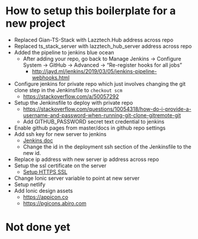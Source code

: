 # How to setup this boilerplate for a new project

- Replaced Gian-TS-Stack with Lazztech.Hub address across repo
- Replaced ts_stack_server with lazztech_hub_server address across repo
- Added the pipeline to jenkins blue ocean
    - After adding your repo, go back to Manage Jenkins -> Configure System -> GitHub -> Advanced -> “Re-register hooks for all jobs”
        - http://jayd.ml/jenkins/2019/03/05/jenkins-pipeline-webhooks.html
- Configure jenkins for private repo which just involves changing the git clone step in the Jenkinsfile to `checkout scm`
    - https://stackoverflow.com/a/50057292
- Setup the Jenkinsfile to deploy with private repo
    - https://stackoverflow.com/questions/10054318/how-do-i-provide-a-username-and-password-when-running-git-clone-gitremote-git
    - Add GITHUB_PASSWORD secret text credential to jenkins
- Enable github pages from master/docs in github repo settings
- Add ssh key for new server to jenkins
    - [Jenkins doc](./Jenkins.md)
    - Change the id in the deployment ssh section of the Jenkinsfile to the new id.
- Replace ip address with new server ip address across repo
- Setup the ssl certificate on the server
    - [Setup HTTPS SSL](./SetupHttpsSSL.md)
- Change Ionic server variable to point at new server
- Setup netlify
- Add Ionic design assets
    - https://appicon.co
    - https://pgicons.abiro.com

# Not done yet


